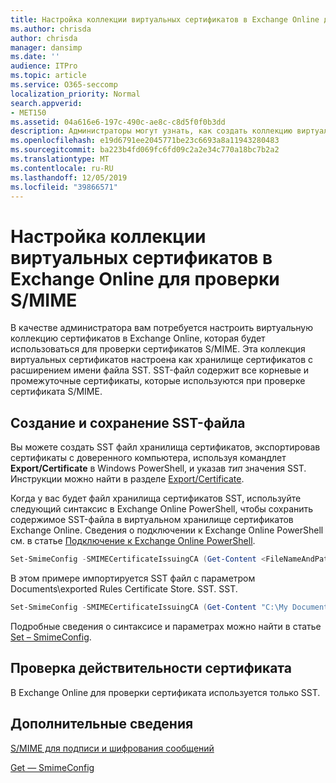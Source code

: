 ```yaml
---
title: Настройка коллекции виртуальных сертификатов в Exchange Online для проверки S/MIME
ms.author: chrisda
author: chrisda
manager: dansimp
ms.date: ''
audience: ITPro
ms.topic: article
ms.service: O365-seccomp
localization_priority: Normal
search.appverid:
- MET150
ms.assetid: 04a616e6-197c-490c-ae8c-c8d5f0f0b3dd
description: Администраторы могут узнать, как создать коллекцию виртуальных сертификатов, которая будет использоваться для проверки сертификатов S/MIME в Exchange Online.
ms.openlocfilehash: e19d6791ee2045771be23c6693a8a11943280483
ms.sourcegitcommit: ba223b4fd069fc6fd09c2a2e34c770a18bc7b2a2
ms.translationtype: MT
ms.contentlocale: ru-RU
ms.lasthandoff: 12/05/2019
ms.locfileid: "39866571"
---
```

# <a name="set-up-virtual-certificate-collection-in-exchange-online-to-validate-smime"></a>Настройка коллекции виртуальных сертификатов в Exchange Online для проверки S/MIME

В качестве администратора вам потребуется настроить виртуальную коллекцию сертификатов в Exchange Online, которая будет использоваться для проверки сертификатов S/MIME. Эта коллекция виртуальных сертификатов настроена как хранилище сертификатов с расширением имени файла SST. SST-файл содержит все корневые и промежуточные сертификаты, которые используются при проверке сертификата S/MIME.

## <a name="create-and-save-an-sst"></a>Создание и сохранение SST-файла

Вы можете создать SST файл хранилища сертификатов, экспортировав сертификаты с доверенного компьютера, используя командлет **Export/Certificate** в Windows PowerShell, и указав _тип_ значения SST. Инструкции можно найти в разделе [Export/Certificate](https://docs.microsoft.com/powershell/module/pkiclient/export-certificate).

Когда у вас будет файл хранилища сертификатов SST, используйте следующий синтаксис в Exchange Online PowerShell, чтобы сохранить содержимое SST-файла в виртуальном хранилище сертификатов Exchange Online. Сведения о подключении к Exchange Online PowerShell см. в статье [Подключение к Exchange Online PowerShell](https://go.microsoft.com/fwlink/p/?linkid=396554).

```PowerShell
Set-SmimeConfig -SMIMECertificateIssuingCA (Get-Content <FileNameAndPath>.sst -Encoding Byte)
```

В этом примере импортируется SST файл с параметром Documents\exported Rules Certificate Store. SST. SST.

```PowerShell
Set-SmimeConfig -SMIMECertificateIssuingCA (Get-Content "C:\My Documents\Exported Certificate Store.sst" -Encoding Byte)
```

Подробные сведения о синтаксисе и параметрах можно найти в статье [Set – SmimeConfig](https://docs.microsoft.com/powershell/module/exchange/encryption-and-certificates/set-smimeconfig).

## <a name="ensuring-a-certificate-is-valid"></a>Проверка действительности сертификата

В Exchange Online для проверки сертификата используется только SST.

## <a name="more-information"></a>Дополнительные сведения

[S/MIME для подписи и шифрования сообщений](s-mime-for-message-signing-and-encryption.md)

[Get — SmimeConfig](https://docs.microsoft.com/powershell/module/exchange/encryption-and-certificates/get-smimeconfig)
